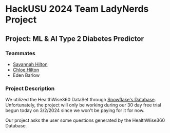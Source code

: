 # HackUSU 2024 Team LadyNerds Project

## Project: ML & AI Type 2 Diabetes Predictor

### Teammates

- [Savannah Hilton](https://savcode.co)
- [Chloe Hilton](https://www.linkedin.com/in/chloe-hilton-720016204/)
- Eden Barlow

### Project Description

We utilized the HealthWise360 DataSet through [Snowflake's Database](https://www.snowflake.com/en/). Unfortunately, the project will only be working during our 30 day free trial begun today on 3/2/2024 since we won't be paying for it for now.

Our project asks the user some questions generated by the HealthWise360 Database.
